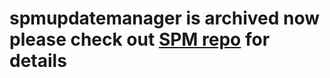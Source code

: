 # spmupdatemanager is archived now please check out [SPM repo](https://github.com/Bultek/SharpPackageManager) for details 
